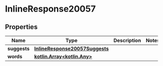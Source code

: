 
# InlineResponse20057

## Properties
Name | Type | Description | Notes
------------ | ------------- | ------------- | -------------
**suggests** | [**InlineResponse20057Suggests**](InlineResponse20057Suggests.md) |  | 
**words** | [**kotlin.Array&lt;kotlin.Any&gt;**](kotlin.Any.md) |  | 



